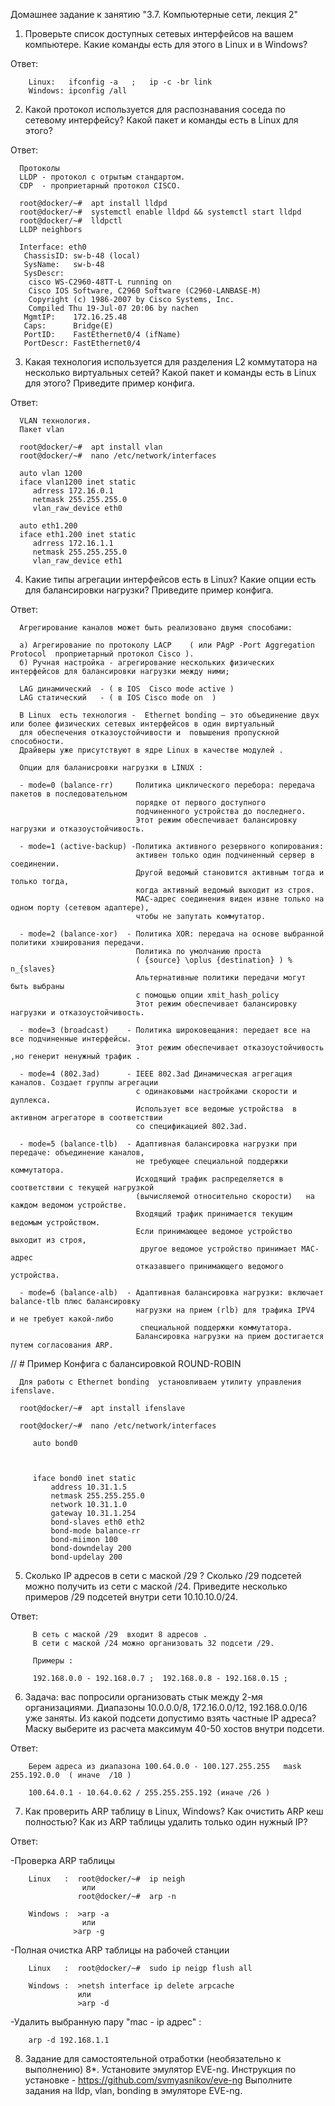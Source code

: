 Домашнее задание к занятию "3.7. Компьютерные сети, лекция 2"


1) Проверьте список доступных сетевых интерфейсов на вашем компьютере. Какие команды есть для этого в Linux и в Windows?

Ответ:

        Linux:   ifconfig -a   ;   ip -с -br link
        Windows: ipconfig /all

2) Какой протокол используется для распознавания соседа по сетевому интерфейсу? Какой пакет и команды есть в Linux для этого?

Ответ:
  
      Протоколы   
      LLDP - протокол с отрытым стандартом.
      CDP  - проприетарный протокол CISCO.

      root@docker/~#  apt install lldpd
      root@docker/~#  systemctl enable lldpd && systemctl start lldpd
      root@docker/~#  lldpctl
      LLDP neighbors
   
      Interface: eth0
       ChassisID: sw-b-48 (local)
       SysName:   sw-b-48
       SysDescr:
        cisco WS-C2960-48TT-L running on
        Cisco IOS Software, C2960 Software (C2960-LANBASE-M)
        Copyright (c) 1986-2007 by Cisco Systems, Inc.
        Compiled Thu 19-Jul-07 20:06 by nachen
       MgmtIP:    172.16.25.48
       Caps:      Bridge(E)
       PortID:    FastEthernet0/4 (ifName)
       PortDescr: FastEthernet0/4

3) Какая технология используется для разделения L2 коммутатора на несколько виртуальных сетей? Какой пакет и команды есть в Linux для этого? Приведите пример конфига.

Ответ:
      
      VLAN технология.  
      Пакет vlan
      
      root@docker/~#  apt install vlan
      root@docker/~#  nano /etc/network/interfaces

      auto vlan 1200
      iface vlan1200 inet static
         adrress 172.16.0.1
         netmask 255.255.255.0
         vlan_raw_device eth0

      auto eth1.200
      iface eth1.200 inet static
         adrress 172.16.1.1
         netmask 255.255.255.0
         vlan_raw_device eth1

4) Какие типы агрегации интерфейсов есть в Linux? Какие опции есть для балансировки нагрузки? Приведите пример конфига.

Ответ:

      Агрегирование каналов может быть реализовано двумя способами:

      а) Агрегирование по протоколу LACP    ( или PAgP -Port Aggregation Protocol  проприетарный протокол Cisco ).
      б) Ручная настройка - агрегирование нескольких физических интерфейсов для балансировки нагрузки между ними;
        
      LAG динамический  - ( в IOS  Cisco mode active )
      LAG статический   - ( в IOS Cisco mode on  )  

      В Linux  есть технология -  Ethernet bonding — это объединение двух или более физических сетевых интерфейсов в один виртуальный 
      для обеспечения отказоустойчивости и  повышения пропускной способности.
      Драйверы уже присутствуют в ядре Linux в качестве модулей .

      Опции для баланисровки нагрузки в LINUX :

      - mode=0 (balance-rr)     Политика циклического перебора: передача пакетов в последовательном 
                                порядке от первого доступного 
                                подчиненного устройства до последнего. 
                                Этот режим обеспечивает балансировку нагрузки и отказоустойчивость.

      - mode=1 (active-backup) -Политика активного резервного копирования: 
                                активен только один подчиненный сервер в соединении. 
                                Другой ведомый становится активным тогда и только тогда, 
                                когда активный ведомый выходит из строя. 
                                MAC-адрес соединения виден извне только на одном порту (сетевом адаптере), 
                                чтобы не запутать коммутатор.

      - mode=2 (balance-xor)  - Политика XOR: передача на основе выбранной политики хэширования передачи. 
                                Политика по умолчанию проста
                                ( {source} \oplus {destination} ) % n_{slaves} 
                                Альтернативные политики передачи могут быть выбраны 
                                с помощью опции xmit_hash_policy 
                                Этот режим обеспечивает балансировку нагрузки и отказоустойчивость.

      - mode=3 (broadcast)    - Политика широковещания: передает все на все подчиненные интерфейсы. 
                                Этот режим обеспечивает отказоустойчивость ,но генерит ненужный трафик .

      - mode=4 (802.3ad)      - IEEE 802.3ad Динамическая агрегация каналов. Создает группы агрегации 
                                с одинаковыми настройками скорости и дуплекса.   
                                Использует все ведомые устройства  в активном агрегаторе в соответствии 
                                со спецификацией 802.3ad.

      - mode=5 (balance-tlb)  - Адаптивная балансировка нагрузки при передаче: объединение каналов, 
                                не требующее специальной поддержки коммутатора. 
                                Исходящий трафик распределяется в соответствии с текущей нагрузкой 
                                (вычисляемой относительно скорости)   на каждом ведомом устройстве. 
                                Входящий трафик принимается текущим ведомым устройством.
                                Если принимающее ведомое устройство выходит из строя, 
                                 другое ведомое устройство принимает MAC-адрес 
                                отказавшего принимающего ведомого устройства.

      - mode=6 (balance-alb)  - Адаптивная балансировка нагрузки: включает balance-tlb плюс балансировку 
                                нагрузки на прием (rlb) для трафика IPV4   и не требует какой-либо 
                                 специальной поддержки коммутатора. 
                                Балансировка нагрузки на прием достигается путем согласования ARP.

//    # Пример Конфига с балансировкой ROUND-ROBIN

      Для работы с Ethernet bonding  установливаем утилиту управления ifenslave.

      root@docker/~#  apt install ifenslave

      root@docker/~#  nano /etc/network/interfaces
 
         auto bond0
         
   
   
         iface bond0 inet static
             address 10.31.1.5
             netmask 255.255.255.0
             network 10.31.1.0
             gateway 10.31.1.254
             bond-slaves eth0 eth2
             bond-mode balance-rr
             bond-miimon 100
             bond-downdelay 200
             bond-updelay 200     
      

5) Сколько IP адресов в сети с маской /29 ? Сколько /29 подсетей можно получить из сети с маской /24. 
   Приведите несколько примеров /29 подсетей внутри сети 10.10.10.0/24.

Ответ:

         В сеть с маской /29  входит 8 адресов . 
         В сети с маской /24 можно организовать 32 подсети /29.

         Примеры :
     
         192.168.0.0 - 192.168.0.7 ;  192.168.0.8 - 192.168.0.15 ; 

6) Задача: вас попросили организовать стык между 2-мя организациями. Диапазоны 10.0.0.0/8, 172.16.0.0/12, 192.168.0.0/16 уже заняты. 
   Из какой подсети допустимо взять частные IP адреса? Маску выберите из расчета максимум 40-50 хостов внутри подсети.

Ответ:

        Берем адреса из диапазона 100.64.0.0 - 100.127.255.255   mask 255.192.0.0  ( иначе  /10 )

        100.64.0.1 - 10.64.0.62 / 255.255.255.192 (иначе /26 )


7) Как проверить ARP таблицу в Linux, Windows? Как очистить ARP кеш полностью? Как из ARP таблицы удалить только один нужный IP?

Ответ:

-Проверка ARP таблицы

        Linux   :  root@docker/~#  ip neigh
                    или   
                   root@docker/~#  arp -n

        Windows :  >arp -a  
                    или
                  >arp -g
    
-Полная очистка ARP таблицы на рабочей станции
         
        Linux   :  root@docker/~#  sudo ip neigp flush all

        Windows :  >netsh interface ip delete arpcache  
                   или
                   >arp -d 

-Удалить выбранную пару "mac - ip адрес" :

        arp -d 192.168.1.1   


8) Задание для самостоятельной отработки (необязательно к выполнению)
   8*. Установите эмулятор EVE-ng.
   Инструкция по установке - https://github.com/svmyasnikov/eve-ng
   Выполните задания на lldp, vlan, bonding в эмуляторе EVE-ng.



